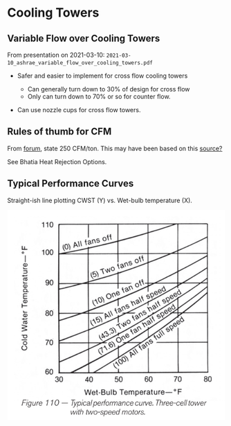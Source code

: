# Cooling Towers

## Variable Flow over Cooling Towers

From presentation on 2021-03-10: `2021-03-10_ashrae_variable_flow_over_cooling_towers.pdf`

- Safer and easier to implement for cross flow cooling towers
  - Can generally turn down to 30% of design for cross flow
  - Only can turn down to 70% or so for counter flow.

- Can use nozzle cups for cross flow towers.

## Rules of thumb for CFM

From [forum](http://www.refrigeration-engineer.com/forums/showthread.php?46112-Cooling-Tower-CFM-Per-Ton),
state 250 CFM/ton.
This may have been based on this [source?](https://www.cedengineering.com/userfiles/Heat%20Rejection%20Options%20R1.pdf)

See Bhatia Heat Rejection Options.


## Typical Performance Curves

Straight-ish line plotting CWST (Y) vs. Wet-bulb temperature (X).

![Cooling Tower performance curves (Pineda - Cooling Tower Fundamentals).](img/Cooling_Tower_Performance_Curve_Two_Speed.png)
